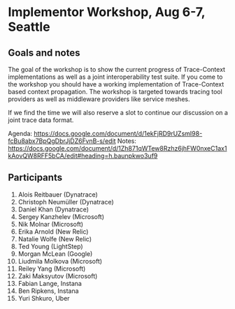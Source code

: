 # Implementor Workshop, Aug 6-7, Seattle

## Goals and notes

The goal of the workshop is to show the current progress of Trace-Context implementations as well as a joint interoperability test suite.  If you come to the workshop you should have a working implementation of Trace-Context based context propagation. The workshop is targeted towards tracing tool providers as well as middleware providers like service meshes. 

If we find the time we will also reserve a slot to continue our discussion on a joint trace data format. 

Agenda: https://docs.google.com/document/d/1ekFjRD9rUZsmI98-fcBu8abx7BpQgDbrJjDZ6FvnB-s/edit
Notes: https://docs.google.com/document/d/1Zh871qWTew8Rzhz6jhFW0nxeC1ax1kAovQW8RFF5bCA/edit#heading=h.baunpkwo3uf9

## Participants

1. Alois Reitbauer (Dynatrace) 
2. Christoph Neumüller (Dynatrace)
3. Daniel Khan (Dynatrace)
4. Sergey Kanzhelev (Microsoft)
5. Nik Molnar (Microsoft)
6. Erika Arnold (New Relic)
7. Natalie Wolfe (New Relic)
8. Ted Young (LightStep)
9. Morgan McLean (Google)
10. Liudmila Molkova (Microsoft)
11. Reiley Yang (Microsoft)
12. Zaki Maksyutov (Microsoft)
13. Fabian Lange, Instana
14. Ben Ripkens, Instana
15. Yuri Shkuro, Uber

